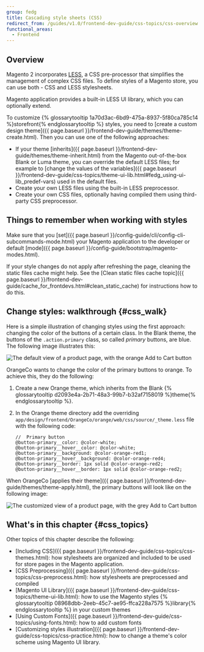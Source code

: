 ```yaml
---
group: fedg
title: Cascading style sheets (CSS)
redirect_from: /guides/v1.0/frontend-dev-guide/css-topics/css-overview.html
functional_areas:
  - Frontend
---
```


## Overview

Magento 2 incorporates [LESS](http://lesscss.org/), a CSS pre-processor that simplifies the management of complex CSS files.
To define styles of a Magento store, you can use both - CSS and LESS stylesheets.

Magento application provides a built-in LESS UI library, which you can optionally extend. 

To customize {% glossarytooltip 1a70d3ac-6bd9-475a-8937-5f80ca785c14 %}storefront{% endglossarytooltip %} styles, you need to [create a custom design theme]({{ page.baseurl }}/frontend-dev-guide/themes/theme-create.html). Then you can use one of the following approaches:

*	If your theme [inherits]({{ page.baseurl }}/frontend-dev-guide/themes/theme-inherit.html) from the Magento out-of-the-box Blank or Luma theme, you can override the default LESS files; for example to [change the values of the variables]({{ page.baseurl }}/frontend-dev-guide/css-topics/theme-ui-lib.html#fedg_using-ui-lib_predef-vars) used in the default files. 
*	Create your own LESS files using the built-in LESS preprocessor. 
*	Create your own CSS files, optionally having compiled them using third-party CSS preprocessor.

## Things to remember when working with styles

Make sure that you [set]({{ page.baseurl }}/config-guide/cli/config-cli-subcommands-mode.html) your Magento application to the developer or default [mode]({{ page.baseurl }}/config-guide/bootstrap/magento-modes.html).

If your style changes do not apply after refreshing the page, cleaning the static files cache might help. See the [Clean static files cache topic]({{ page.baseurl }}/frontend-dev-guide/cache_for_frontdevs.html#clean_static_cache) for instructions how to do this.

## Change styles: walkthrough {#css_walk}

Here is a simple illustration of changing styles using the first approach: changing the color of the buttons of a certain class.
In the Blank theme, the buttons of the `.action.primary` class, so called *primary* buttons, are blue. The following image illustrates this:

![The default view of a product page, with the orange Add to Cart button]

OrangeCo wants to change the color of the primary buttons to orange. To achieve this, they do the following:

1. Create a new Orange theme, which inherits from the Blank {% glossarytooltip d2093e4a-2b71-48a3-99b7-b32af7158019 %}theme{% endglossarytooltip %}.
2. In the Orange theme directory add the overriding `app/design/frontend/OrangeCo/orange/web/css/source/_theme.less` file with the following code:

    ```less
    //  Primary button
    @button-primary__color: @color-white;
    @button-primary__hover__color: @color-white;
    @button-primary__background: @color-orange-red1;
    @button-primary__hover__background: @color-orange-red4;
    @button-primary__border: 1px solid @color-orange-red2;
    @button-primary__hover__border: 1px solid @color-orange-red2;
    ```

When OrangeCo [applies their theme]({{ page.baseurl }}/frontend-dev-guide/themes/theme-apply.html), the primary buttons will look like on the following image:

![The customized view of a product page, with the grey Add to Cart button]

## What's in this chapter {#css_topics}

Other topics of this chapter describe the following:

* [Including CSS]({{ page.baseurl }}/frontend-dev-guide/css-topics/css-themes.html): how stylesheets are organized and included to be used for store pages in the Magento application. 
* [CSS Preprocessing]({{ page.baseurl }}/frontend-dev-guide/css-topics/css-preprocess.html): how stylesheets are preprocessed and compiled
* [Magento UI Library]({{ page.baseurl }}/frontend-dev-guide/css-topics/theme-ui-lib.html): how to use the Magento styles {% glossarytooltip 08968dbb-2eeb-45c7-ae95-ffca228a7575 %}library{% endglossarytooltip %} in your custom themes
* [Using Custom Fonts]({{ page.baseurl }}/frontend-dev-guide/css-topics/using-fonts.html): how to add custom fonts 
* [Customizing styles illustration]({{ page.baseurl }}/frontend-dev-guide/css-topics/css-practice.html): how to change a theme's color scheme using Magento UI library. 

[The default view of a product page, with the orange Add to Cart button]: {{site.baseurl}/common/images/css_over1.png
[The customized view of a product page, with the grey Add to Cart button]: {{site.baseurl}}/common/images/css_over2.png


